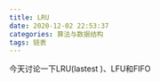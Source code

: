 ```yaml
---
title: LRU
date: 2020-12-02 22:53:37
categories: 算法与数据结构
tags: 链表
---
```


今天讨论一下LRU(lastest )、LFU和FIFO